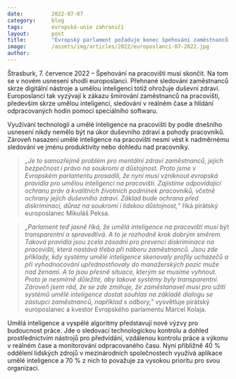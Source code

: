 ```yaml
---
date:         2022-07-07
category:     blog
tags:         evropská-unie zahraničí
layout:       post
title:        "Evropský parlament požaduje konec špehování zaměstnanců na pracovišti"
image:        /assets/img/articles/2022/europoslanci-07-2022.jpg
author:       
---
```



Štrasburk, 7. července 2022 – Špehování na pracovišti musí skončit. Na tom se v novém usnesení shodli europoslanci. Přehnané sledování zaměstnanců skrze digitální nástroje a umělou inteligenci totiž ohrožuje duševní zdraví. Europoslanci tak vyzývají k zákazu šmírování zaměstnanců na pracovišti, především skrze umělou inteligenci, sledování v reálném čase a hlídání odpracovaných hodin pomocí speciálního softwaru. 

Využívání technologií a umělé inteligence na pracovišti by podle dnešního usnesení nikdy nemělo být na úkor duševního zdraví a pohody pracovníků. Zároveň nasazení umělé inteligence na pracovišti nesmí vést k nadměrnému sledování ve jménu produktivity nebo dohledu nad pracovníky.

> *„Je to samozřejmě problém pro mentální zdraví zaměstnanců, jejich bezpečnost i právo na soukromí a důstojnost. Proto jsme v Evropském parlamentu prosadili, že nyní musí vzniknout evropská pravidla pro umělou inteligenci na pracovišti. Zajistíme odpovídající ochranu práv a kvalitních životních podmínek pracovníků, včetně ochrany jejich duševního zdraví. Základ bude ochrana před diskriminací, důraz na soukromí i lidskou důstojnost,“* říká pirátský europoslanec Mikuláš Peksa. 

> *„Parlament teď jasně říká, že umělá inteligence na pracovišti musí být transparentní a spravedlivá. A to je rozhodně krok dobrým směrem. Taková pravidla jsou zcela zásadní pro prevenci diskriminace na pracovišti, která nastává třeba při náboru zaměstnanců. Jsou zde příklady, kdy systémy umělé inteligence skenovaly profily uchazečů a při vyhodnocování upřednostňovaly do manažerských pozic muže nad ženami. A to jsou přesně situace, kterým se musíme vyhnout. Proto je nesmírně důležité, aby takové systémy byly transparentní. Zároveň jsem rád, že se zde zmiňuje, že zaměstanavel musí pro užití systémů umělé inteligence dostat souhlas na základě dialogu se zástupci zaměstnanců, například s odbory,"* vysvětluje pirátský europoslanec a kvestor Evropského parlamentu Marcel Kolaja. 

Umělá inteligence a vyspělé algoritmy představují nové výzvy pro budoucnost práce. Jde o sledovací technologickou kontrolu a dohled prostřednictvím nástrojů pro předvídání, vzdálenou kontrolu práce a výkonu v reálném čase a monitorování odpracovaného času. Nyní přibližně 40 % oddělení lidských zdrojů v mezinárodních společnostech využívá aplikace umělé inteligence a 70 % z nich to považuje za vysokou prioritu pro svou organizaci.
